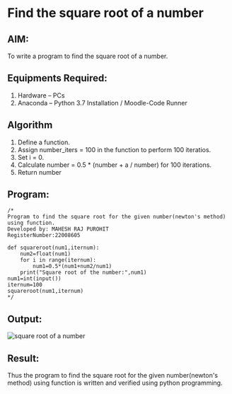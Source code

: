 # Find the square root of a number

## AIM:
To write a program to find the square root of a number.

## Equipments Required:
1. Hardware – PCs
2. Anaconda – Python 3.7 Installation / Moodle-Code Runner

## Algorithm
1. Define a function.
2. Assign number_iters = 100 in the function to perform 100 iteratios.
3. Set i = 0.
4. Calculate  number = 0.5 * (number + a / number) for 100 iterations.
5. Return number

## Program:
```
/*
Program to find the square root for the given number(newton's method) using function.
Developed by: MAHESH RAJ PUROHIT
RegisterNumber:22008605  

def squareroot(num1,iternum):
    num2=float(num1)
    for i in range(iternum):
        num1=0.5*(num1+num2/num1) 
    print("Square root of the number:",num1)
num1=int(input())
iternum=100
squareroot(num1,iternum)
*/
```

## Output:
![square root of a number](https://user-images.githubusercontent.com/118749665/213863199-f536c6cd-587f-4471-a96a-21f947c041a8.png)



## Result:
Thus the program to find the square root for the given number(newton's method) using function is written and verified using python programming.
